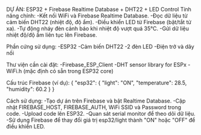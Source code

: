 DỰ ÁN: ESP32 + Firebase Realtime Database + DHT22 + LED Control
Tính năng chính:
-Kết nối WiFi và Firebase Realtime Database.
-Đọc dữ liệu từ cảm biến DHT22 (nhiệt độ, độ ẩm).
-Điều khiển LED từ Firebase (bật/tắt từ xa).
-Tự động nháy đèn cảnh báo khi nhiệt độ vượt quá 35°C.
-Gửi dữ liệu nhiệt độ/độ ẩm liên tục lên Firebase.

Phần cứng sử dụng:
-ESP32
-Cảm biến DHT22
-2 đèn LED
-Điện trở và dây nối

Thư viện cần cài đặt:
-Firebase_ESP_Client
-DHT sensor library for ESPx
-WiFi.h (mặc định có sẵn trong ESP32 core)

Cấu trúc Firebase (ví dụ):
{
  "esp32": {
    "light": "ON",
    "temperature": 28.5,
    "humidity": 60.2
  }
}

Cách sử dụng:
-Tạo dự án trên Firebase và bật Realtime Database.
-Cập nhật FIREBASE_HOST, FIREBASE_AUTH, WiFi SSID và Password trong code.
-Upload code lên ESP32.
-Quan sát serial monitor để theo dõi dữ liệu.
-Sử dụng Firebase để thay đổi giá trị esp32/light thành "ON" hoặc "OFF" để điều khiển LED.
